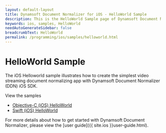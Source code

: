 ```yaml
---
layout: default-layout
title: Dynamsoft Document Normalizer for iOS - HelloWorld Sample
description: This is the HelloWorld Sample page of Dynamsoft Document Normalizer for iOS SDK.
keywords: ios, samples, HelloWorld
needAutoGenerateSidebar: false
breadcrumbText: HelloWorld
permalink: /programming/ios/samples/helloworld.html
---
```


# HelloWorld Sample

The iOS Helloworld sample illustrates how to create the simplest video streaming document normalizing app with Dynamsoft Document Normalizer (DDN) iOS SDK.

View the samples

- <a href="https://github.com/Dynamsoft/document-normalizer-mobile-samples/tree/v1.0.30/ios/Objective-C/HelloWorld" target="_blank">Objective-C (iOS) HelloWorld</a>
- <a href="https://github.com/Dynamsoft/document-normalizer-mobile-samples/tree/v1.0.30/ios/Swift/HelloWorld" target="_blank">Swift (iOS) HelloWorld</a>

For more details about how to get started with Dynamsoft Document Normalizer, please view the [user guide]({{ site.ios }}user-guide.html).
